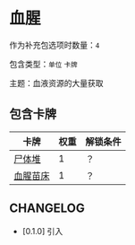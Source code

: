 # 血腥

作为补充包选项时数量：`4`

包含类型：`单位` `卡牌`

主题：血液资源的大量获取

## 包含卡牌

卡牌 | 权重 | 解锁条件
--- | --- | ---
[尸体堆](../卡牌/尸体堆.md) | 1 | ？
[血腥苗床](../卡牌/血腥苗床.md) | 1 | ？

## CHANGELOG

- [0.1.0] 引入
